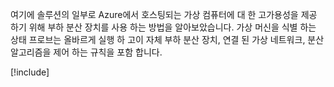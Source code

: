 여기에 솔루션의 일부로 Azure에서 호스팅되는 가상 컴퓨터에 대 한 고가용성을 제공 하기 위해 부하 분산 장치를 사용 하는 방법을 알아보았습니다. 가상 머신을 식별 하는 상태 프로브는 올바르게 실행 하 고이 자체 부하 분산 장치, 연결 된 가상 네트워크, 분산 알고리즘을 제어 하는 규칙을 포함 합니다.

[!include[](../../../includes/azure-sandbox-cleanup.md)]